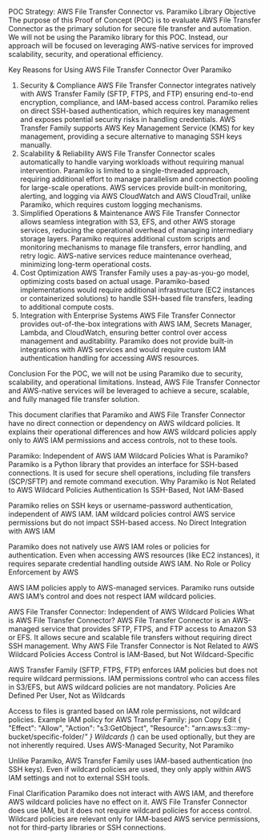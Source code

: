 POC Strategy: AWS File Transfer Connector vs. Paramiko Library
Objective
The purpose of this Proof of Concept (POC) is to evaluate AWS File Transfer Connector as the primary solution for secure file transfer and automation. We will not be using the Paramiko library for this POC. Instead, our approach will be focused on leveraging AWS-native services for improved scalability, security, and operational efficiency.


Key Reasons for Using AWS File Transfer Connector Over Paramiko
1. Security & Compliance
AWS File Transfer Connector integrates natively with AWS Transfer Family (SFTP, FTPS, and FTP) ensuring end-to-end encryption, compliance, and IAM-based access control.
Paramiko relies on direct SSH-based authentication, which requires key management and exposes potential security risks in handling credentials.
AWS Transfer Family supports AWS Key Management Service (KMS) for key management, providing a secure alternative to managing SSH keys manually.
2. Scalability & Reliability
AWS File Transfer Connector scales automatically to handle varying workloads without requiring manual intervention.
Paramiko is limited to a single-threaded approach, requiring additional effort to manage parallelism and connection pooling for large-scale operations.
AWS services provide built-in monitoring, alerting, and logging via AWS CloudWatch and AWS CloudTrail, unlike Paramiko, which requires custom logging mechanisms.
3. Simplified Operations & Maintenance
AWS File Transfer Connector allows seamless integration with S3, EFS, and other AWS storage services, reducing the operational overhead of managing intermediary storage layers.
Paramiko requires additional custom scripts and monitoring mechanisms to manage file transfers, error handling, and retry logic.
AWS-native services reduce maintenance overhead, minimizing long-term operational costs.
4. Cost Optimization
AWS Transfer Family uses a pay-as-you-go model, optimizing costs based on actual usage.
Paramiko-based implementations would require additional infrastructure (EC2 instances or containerized solutions) to handle SSH-based file transfers, leading to additional compute costs.
5. Integration with Enterprise Systems
AWS File Transfer Connector provides out-of-the-box integrations with AWS IAM, Secrets Manager, Lambda, and CloudWatch, ensuring better control over access management and auditability.
Paramiko does not provide built-in integrations with AWS services and would require custom IAM authentication handling for accessing AWS resources.



Conclusion
For the POC, we will not be using Paramiko due to security, scalability, and operational limitations. Instead, AWS File Transfer Connector and AWS-native services will be leveraged to achieve a secure, scalable, and fully managed file transfer solution.





This document clarifies that Paramiko and AWS File Transfer Connector have no direct connection or dependency on AWS wildcard policies. It explains their operational differences and how AWS wildcard policies apply only to AWS IAM permissions and access controls, not to these tools.


Paramiko: Independent of AWS IAM Wildcard Policies
What is Paramiko?
Paramiko is a Python library that provides an interface for SSH-based connections.
It is used for secure shell operations, including file transfers (SCP/SFTP) and remote command execution.
Why Paramiko is Not Related to AWS Wildcard Policies
Authentication Is SSH-Based, Not IAM-Based

Paramiko relies on SSH keys or username-password authentication, independent of AWS IAM.
IAM wildcard policies control AWS service permissions but do not impact SSH-based access.
No Direct Integration with AWS IAM

Paramiko does not natively use AWS IAM roles or policies for authentication.
Even when accessing AWS resources (like EC2 instances), it requires separate credential handling outside AWS IAM.
No Role or Policy Enforcement by AWS

AWS IAM policies apply to AWS-managed services.
Paramiko runs outside AWS IAM’s control and does not respect IAM wildcard policies.



AWS File Transfer Connector: Independent of AWS Wildcard Policies
What is AWS File Transfer Connector?
AWS File Transfer Connector is an AWS-managed service that provides SFTP, FTPS, and FTP access to Amazon S3 or EFS.
It allows secure and scalable file transfers without requiring direct SSH management.
Why AWS File Transfer Connector is Not Related to AWS Wildcard Policies
Access Control is IAM-Based, but Not Wildcard-Specific

AWS Transfer Family (SFTP, FTPS, FTP) enforces IAM policies but does not require wildcard permissions.
IAM permissions control who can access files in S3/EFS, but AWS wildcard policies are not mandatory.
Policies Are Defined Per User, Not as Wildcards

Access to files is granted based on IAM role permissions, not wildcard policies.
Example IAM policy for AWS Transfer Family:
json
Copy
Edit
{
  "Effect": "Allow",
  "Action": "s3:GetObject",
  "Resource": "arn:aws:s3:::my-bucket/specific-folder/*"
}
Wildcards (*) can be used optionally, but they are not inherently required.
Uses AWS-Managed Security, Not Paramiko

Unlike Paramiko, AWS Transfer Family uses IAM-based authentication (no SSH keys).
Even if wildcard policies are used, they only apply within AWS IAM settings and not to external SSH tools.


Final Clarification
Paramiko does not interact with AWS IAM, and therefore AWS wildcard policies have no effect on it.
AWS File Transfer Connector does use IAM, but it does not require wildcard policies for access control.
Wildcard policies are relevant only for IAM-based AWS service permissions, not for third-party libraries or SSH connections.
